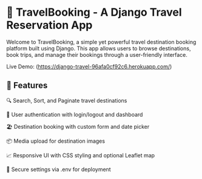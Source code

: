 
# 🧳 TravelBooking - A Django Travel Reservation App
Welcome to TravelBooking, a simple yet powerful travel destination booking platform built using Django. This app allows users to browse destinations, book trips, and manage their bookings through a user-friendly interface.

Live Demo: (https://django-travel-96afa0cf92c6.herokuapp.com/)

## 🚀 Features

🔍 Search, Sort, and Paginate travel destinations

🧾 User authentication with login/logout and dashboard

🏖️ Destination booking with custom form and date picker

📦 Media upload for destination images

📈 Responsive UI with CSS styling and optional Leaflet map

🔐 Secure settings via .env for deployment
